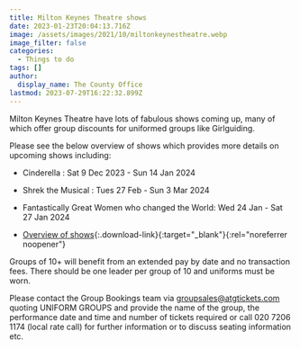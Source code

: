 ```yaml
---
title: Milton Keynes Theatre shows
date: 2023-01-23T20:04:13.716Z
image: /assets/images/2021/10/miltonkeynestheatre.webp
image_filter: false
categories:
  - Things to do
tags: []
author:
  display_name: The County Office
lastmod: 2023-07-29T16:22:32.899Z
---
```

Milton Keynes Theatre have lots of fabulous shows coming up, many of which offer group discounts for uniformed groups like Girlguiding.

Please see the below overview of shows which provides more details on upcoming shows including:

- Cinderella : Sat 9 Dec 2023 - Sun 14 Jan 2024
- Shrek the Musical : Tues 27 Feb - Sun 3 Mar 2024
- Fantastically Great Women who changed the World: Wed 24 Jan - Sat 27 Jan 2024

- [Overview of shows](/assets/docs/2023/mk-theatre-flyer-202303.pdf){:.download-link}{:target="_blank"}{:rel="noreferrer noopener"}

Groups of 10+ will benefit from an extended pay by date and no transaction fees. There should be one leader per group of 10 and uniforms must be worn.

Please contact the Group Bookings team via <groupsales@atgtickets.com> quoting UNIFORM GROUPS and provide the name of the group, the performance date and time and number of tickets required or call 020 7206 1174 (local rate call) for further information or to discuss seating information etc.
